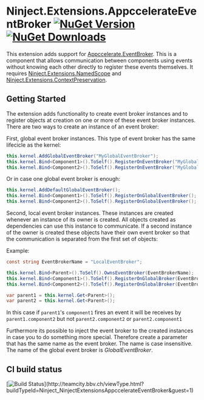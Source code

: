 # Ninject.Extensions.AppccelerateEventBroker [![NuGet Version](http://img.shields.io/nuget/v/Ninject.Extensions.AppccelerateEventBroker.svg?style=flat)](https://www.nuget.org/packages/Ninject.Extensions.AppccelerateEventBroker/) [![NuGet Downloads](http://img.shields.io/nuget/dt/Ninject.Extensions.AppccelerateEventBroker.svg?style=flat)](https://www.nuget.org/packages/Ninject.Extensions.AppccelerateEventBroker/)
This extension adds support for [Appccelerate.EventBroker](http://www.appccelerate.com/eventbroker.html). 
This is a component that allows communication between components using events 
without knowing each other directly to register these events themselves.
It requires [Ninject.Extensions.NamedScope](https://github.com/ninject/Ninject.Extensions.NamedScope) and [Ninject.Extensions.ContextPreservation](https://github.com/ninject/Ninject.Extensions.ContextPreservation).

## Getting Started

The extension adds functionality to create event broker instances and to register objects
at creation on one or more of these event broker instances. There are two ways to create 
an instance of an event broker:

First, global event broker instances. This type of event broker has the same lifecicle
as the kernel:
```C#
this.kernel.AddGlobalEventBroker("MyGlobalEventBroker");
this.kernel.Bind<Component1>().ToSelf().RegisterOnEventBroker("MyGlobalEventBroker");
this.kernel.Bind<Component2>().ToSelf().RegisterOnEventBroker("MyGlobalEventBroker");
```

Or in case one global event broker is enough:
```C#
this.kernel.AddDefaultGlobalEventBroker();
this.kernel.Bind<Component1>().ToSelf().RegisterOnGlobalEventBroker();
this.kernel.Bind<Component2>().ToSelf().RegisterOnGlobalEventBroker();
```

Second, local event broker instances. These instances are created whenever an instance
of its owner is created. All objects created as dependencies can use this instance to
communicate. If a second instance of the owner is created these objects have their own
event broker so that the communication is separated from the first set of objects:

Example:
```C#
const string EventBrokerName = "LocalEventBroker";

this.kernel.Bind<Parent>().ToSelf().OwnsEventBroker(EventBrokerName);
this.kernel.Bind<Component1>().ToSelf().RegisterOnGlobalBroker(EventBrokerName);
this.kernel.Bind<Component2>().ToSelf().RegisterOnGlobalBroker(EventBrokerName);

var parent1 = this.kernel.Get<Parent>();
var parent2 = this.kernel.Get<Parent>();
```

In this case if `parent1`'s `component1` fires an event it will be receives by 
`parent1.component2` but not `parent2.component2` or `parent2.component1`

Furthermore its possible to inject the event broker to the created instances in case you
to do something more special. Therefore create a parameter that has the same name as the
event broker. The name is case insensitive. The name of the global event broker is 
*GlobalEventBroker*. 

## CI build status
[![Build Status](https://teamcity.bbv.ch/app/rest/builds/buildType:(id:Ninject_NinjectExtensionsAppccelerateEventBroker)/statusIcon)](http://teamcity.bbv.ch/viewType.html?buildTypeId=Ninject_NinjectExtensionsAppccelerateEventBroker&guest=1)
